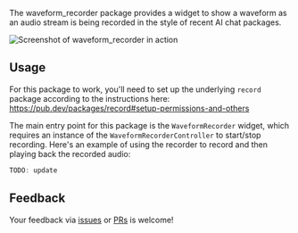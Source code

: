 The waveform_recorder package provides a widget to show a waveform as an audio stream is being recorded in the style of recent AI chat packages.

![Screenshot of waveform_recorder in action](https://raw.githubusercontent.com/csells/waveform_recorder/refs/heads/main/readme/screenshot3.png)

## Usage

For this package to work, you'll need to set up the underlying `record` package according to the instructions here: https://pub.dev/packages/record#setup-permissions-and-others

The main entry point for this package is the `WaveformRecorder` widget, which requires an instance of the `WaveformRecorderController` to start/stop recording. Here's an example of using the recorder to record and then playing back the recorded audio:

```dart
TODO: update
```
## Feedback

Your feedback via [issues](https://github.com/csells/waveform_recorder/issues) or [PRs](https://github.com/csells/waveform_recorder/pulls) is welcome!